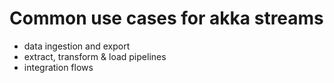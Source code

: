 # Common use cases for akka streams

- data ingestion and export
- extract, transform & load pipelines
- integration flows
